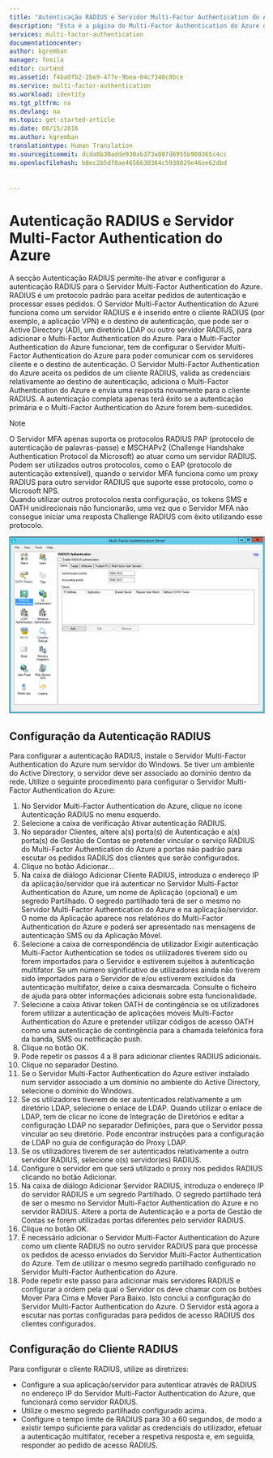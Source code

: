 ```yaml
---
title: "Autenticação RADIUS e Servidor Multi-Factor Authentication do Azure"
description: "Esta é a página do Multi-Factor Authentication do Azure que irá ajudar a implementar a Autenticação RADIUS e o Servidor Multi-Factor Authentication do Azure."
services: multi-factor-authentication
documentationcenter: 
author: kgremban
manager: femila
editor: curtand
ms.assetid: f4ba0fb2-2be9-477e-9bea-04c7340c8bce
ms.service: multi-factor-authentication
ms.workload: identity
ms.tgt_pltfrm: na
ms.devlang: na
ms.topic: get-started-article
ms.date: 08/15/2016
ms.author: kgremban
translationtype: Human Translation
ms.sourcegitcommit: dcda8b30adde930ab373a087d6955b900365c4cc
ms.openlocfilehash: b8ec2b5df0ae4656630364c5930029e46ee62dbd


---
```

# <a name="radius-authentication-and-azure-multi-factor-authentication-server"></a>Autenticação RADIUS e Servidor Multi-Factor Authentication do Azure
A secção Autenticação RADIUS permite-lhe ativar e configurar a autenticação RADIUS para o Servidor Multi-Factor Authentication do Azure. RADIUS é um protocolo padrão para aceitar pedidos de autenticação e processar esses pedidos. O Servidor Multi-Factor Authentication do Azure funciona como um servidor RADIUS e é inserido entre o cliente RADIUS (por exemplo, a aplicação VPN) e o destino de autenticação, que pode ser o Active Directory (AD), um diretório LDAP ou outro servidor RADIUS, para adicionar o Multi-Factor Authentication do Azure. Para o Multi-Factor Authentication do Azure funcionar, tem de configurar o Servidor Multi-Factor Authentication do Azure para poder comunicar com os servidores cliente e o destino de autenticação. O Servidor Multi-Factor Authentication do Azure aceita os pedidos de um cliente RADIUS, valida as credenciais relativamente ao destino de autenticação, adiciona o Multi-Factor Authentication do Azure e envia uma resposta novamente para o cliente RADIUS. A autenticação completa apenas terá êxito se a autenticação primária e o Multi-Factor Authentication do Azure forem bem-sucedidos.

> [!NOTE]
> O Servidor MFA apenas suporta os protocolos RADIUS PAP (protocolo de autenticação de palavras-passe) e MSCHAPv2 (Challenge Handshake Authentication Protocol da Microsoft) ao atuar como um servidor RADIUS.  Podem ser utilizados outros protocolos, como o EAP (protocolo de autenticação extensível), quando o servidor MFA funciona como um proxy RADIUS para outro servidor RADIUS que suporte esse protocolo, como o Microsoft NPS.
> </br>
> Quando utilizar outros protocolos nesta configuração, os tokens SMS e OATH unidirecionais não funcionarão, uma vez que o Servidor MFA não consegue iniciar uma resposta Challenge RADIUS com êxito utilizando esse protocolo.
> 
> 

![Autenticação Radius](./media/multi-factor-authentication-get-started-server-rdg/radius.png)

## <a name="radius-authentication-configuration"></a>Configuração da Autenticação RADIUS
Para configurar a autenticação RADIUS, instale o Servidor Multi-Factor Authentication do Azure num servidor do Windows. Se tiver um ambiente do Active Directory, o servidor deve ser associado ao domínio dentro da rede. Utilize o seguinte procedimento para configurar o Servidor Multi-Factor Authentication do Azure:

1. No Servidor Multi-Factor Authentication do Azure, clique no ícone Autenticação RADIUS no menu esquerdo.
2. Selecione a caixa de verificação Ativar autenticação RADIUS.
3. No separador Clientes, altere a(s) porta(s) de Autenticação e a(s) porta(s) de Gestão de Contas se pretender vincular o serviço RADIUS do Multi-Factor Authentication do Azure a portas não padrão para escutar os pedidos RADIUS dos clientes que serão configurados.
4. Clique no botão Adicionar...
5. Na caixa de diálogo Adicionar Cliente RADIUS, introduza o endereço IP da aplicação/servidor que irá autenticar no Servidor Multi-Factor Authentication do Azure, um nome de Aplicação (opcional) e um segredo Partilhado. O segredo partilhado terá de ser o mesmo no Servidor Multi-Factor Authentication do Azure e na aplicação/servidor. O nome da Aplicação aparece nos relatórios do Multi-Factor Authentication do Azure e poderá ser apresentado nas mensagens de autenticação SMS ou da Aplicação Móvel.
6. Selecione a caixa de correspondência de utilizador Exigir autenticação Multi-Factor Authentication se todos os utilizadores tiverem sido ou forem importados para o Servidor e estiverem sujeitos à autenticação multifator. Se um número significativo de utilizadores ainda não tiverem sido importados para o Servidor de e/ou estiverem excluídos da autenticação multifator, deixe a caixa desmarcada. Consulte o ficheiro de ajuda para obter informações adicionais sobre esta funcionalidade.
7. Selecione a caixa Ativar token OATH de contingência se os utilizadores forem utilizar a autenticação de aplicações móveis Multi-Factor Authentication do Azure e pretender utilizar códigos de acesso OATH como uma autenticação de contingência para a chamada telefónica fora da banda, SMS ou notificação push.
8. Clique no botão OK.
9. Pode repetir os passos 4 a 8 para adicionar clientes RADIUS adicionais.
10. Clique no separador Destino.
11. Se o Servidor Multi-Factor Authentication do Azure estiver instalado num servidor associado a um domínio no ambiente do Active Directory, selecione o domínio do Windows.
12. Se os utilizadores tiverem de ser autenticados relativamente a um diretório LDAP, selecione o enlace de LDAP. Quando utilizar o enlace de LDAP, tem de clicar no ícone de Integração de Diretórios e editar a configuração LDAP no separador Definições, para que o Servidor possa vincular ao seu diretório. Pode encontrar instruções para a configuração de LDAP no guia de configuração do Proxy LDAP.
13. Se os utilizadores tiverem de ser autenticados relativamente a outro servidor RADIUS, selecione o(s) servidor(es) RADIUS.
14. Configure o servidor em que será utilizado o proxy nos pedidos RADIUS clicando no botão Adicionar.
15. Na caixa de diálogo Adicionar Servidor RADIUS, introduza o endereço IP do servidor RADIUS e um segredo Partilhado. O segredo partilhado terá de ser o mesmo no Servidor Multi-Factor Authentication do Azure e no servidor RADIUS. Altere a porta de Autenticação e a porta de Gestão de Contas se forem utilizadas portas diferentes pelo servidor RADIUS.
16. Clique no botão OK.
17. É necessário adicionar o Servidor Multi-Factor Authentication do Azure como um cliente RADIUS no outro servidor RADIUS para que processe os pedidos de acesso enviados do Servidor Multi-Factor Authentication do Azure. Tem de utilizar o mesmo segredo partilhado configurado no Servidor Multi-Factor Authentication do Azure.
18. Pode repetir este passo para adicionar mais servidores RADIUS e configurar a ordem pela qual o Servidor os deve chamar com os botões Mover Para Cima e Mover Para Baixo. Isto conclui a configuração do Servidor Multi-Factor Authentication do Azure. O Servidor está agora a escutar nas portas configuradas para pedidos de acesso RADIUS dos clientes configurados.   

## <a name="radius-client-configuration"></a>Configuração do Cliente RADIUS
Para configurar o cliente RADIUS, utilize as diretrizes:

* Configure a sua aplicação/servidor para autenticar através de RADIUS no endereço IP do Servidor Multi-Factor Authentication do Azure, que funcionará como servidor RADIUS.
* Utilize o mesmo segredo partilhado configurado acima.
* Configure o tempo limite de RADIUS para 30 a 60 segundos, de modo a existir tempo suficiente para validar as credenciais do utilizador, efetuar a autenticação multifator, receber a respetiva resposta e, em seguida, responder ao pedido de acesso RADIUS.




<!--HONumber=Dec16_HO1-->


